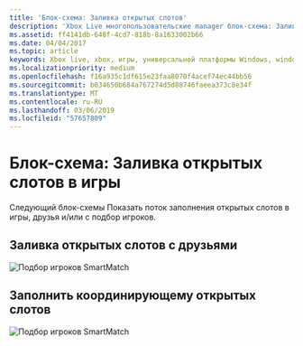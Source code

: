 ```yaml
---
title: 'Блок-схема: Заливка открытых слотов'
description: 'Xbox Live многопользовательские manager блок-схема: Заливка открытых слотов в игры.'
ms.assetid: ff4141db-648f-4cd7-818b-8a1633002b66
ms.date: 04/04/2017
ms.topic: article
keywords: Xbox live, xbox, игры, универсальной платформы Windows, windows 10, xbox, один, многопользовательские manager, блок-схема
ms.localizationpriority: medium
ms.openlocfilehash: f16a935c1df615e23faa8070f4acef74ec44bb56
ms.sourcegitcommit: b034650b684a767274d5d88746faeea373c8e34f
ms.translationtype: MT
ms.contentlocale: ru-RU
ms.lasthandoff: 03/06/2019
ms.locfileid: "57657809"
---
```

# <a name="flowchart---fill-open-slots-in-a-multiplayer-game"></a>Блок-схема: Заливка открытых слотов в игры

Следующий блок-схемы Показать поток заполнения открытых слотов в игры, друзья и/или с подбор игроков.

## <a name="fill-open-slots-with-friends"></a>Заливка открытых слотов с друзьями

![Подбор игроков SmartMatch](../../../images/multiplayer/mpm-fill-open-slots-with-friends.png)

## <a name="fill-open-slots-with-matchmaking"></a>Заполнить координирующему открытых слотов

![Подбор игроков SmartMatch](../../../images/multiplayer/mpm-fill-open-slots-with-matchmaking.png)
